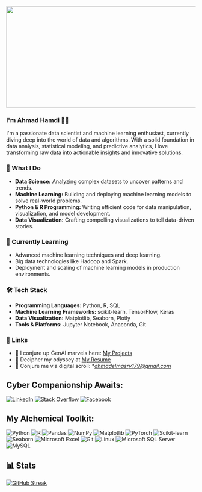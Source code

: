 <div align="center">
  <img src="https://38.media.tumblr.com/6cce1d9b8f3a2e4a54330d80811fa921/tumblr_mtbppdZOrE1qze3hdo1_500.gif" width="800" height="270"/>
</div>

### I'm Ahmad Hamdi 🧞‍♂️
I'm a passionate data scientist and machine learning enthusiast, currently diving deep into the world of data and algorithms. With a solid foundation in data analysis, statistical modeling, and predictive analytics, I love transforming raw data into actionable insights and innovative solutions.

### 🧠 What I Do
- **Data Science:** Analyzing complex datasets to uncover patterns and trends.
- **Machine Learning:** Building and deploying machine learning models to solve real-world problems.
- **Python & R Programming:** Writing efficient code for data manipulation, visualization, and model development.
- **Data Visualization:** Crafting compelling visualizations to tell data-driven stories.

### 🌱 Currently Learning
- Advanced machine learning techniques and deep learning.
- Big data technologies like Hadoop and Spark.
- Deployment and scaling of machine learning models in production environments.

### 🛠️ Tech Stack
- **Programming Languages:** Python, R, SQL
- **Machine Learning Frameworks:** scikit-learn, TensorFlow, Keras
- **Data Visualization:** Matplotlib, Seaborn, Plotly
- **Tools & Platforms:** Jupyter Notebook, Anaconda, Git
### 🔗 Links 
- 🔮 I conjure up GenAI marvels here: [My Projects](https://github.com/AhmadHamdiii)
- 📜 Decipher my odyssey at [My Resume](https://drive.google.com/)
- 📧 Conjure me via digital scroll: **ahmadelmasry179@gmail.com*

## Cyber Companionship Awaits:
[![LinkedIn](https://img.shields.io/badge/LinkedIn-Ahmad%20Hamdi-blue)](https://www.linkedin.com/in/ahmad-hamdi-798911169)
[![Stack Overflow](https://img.shields.io/badge/StackOverflow-13250216-orange)](https://stackoverflow.com//users/22941850)
[![Facebook](https://img.shields.io/badge/AhmadHamdi%20-blue)](https://www.facebook.com)

## My Alchemical Toolkit:
![Python](https://img.shields.io/badge/Python-3776AB?style=for-the-badge&logo=python&logoColor=white)
![R](https://img.shields.io/badge/r-%23276DC3.svg?style=for-the-badge&logo=r&logoColor=white)
![Pandas](https://img.shields.io/badge/Pandas-150458?style=for-the-badge&logo=pandas&logoColor=white)
![NumPy](https://img.shields.io/badge/numpy-%23013243.svg?style=for-the-badge&logo=numpy&logoColor=white)
![Matplotlib](https://img.shields.io/badge/Matplotlib-%23ffffff.svg?style=for-the-badge&logo=Matplotlib&logoColor=black)
![PyTorch](https://img.shields.io/badge/PyTorch-%23EE4C2C.svg?style=for-the-badge&logo=pytorch&logoColor=white)
![Scikit-learn](https://img.shields.io/badge/scikit_learn-F7931E?style=for-the-badge&logo=scikitlearn&logoColor=white)
![Seaborn](https://img.shields.io/badge/Seaborn-417BAF?style=for-the-badge)
![Microsoft Excel](https://img.shields.io/badge/Microsoft_Excel-217346?style=for-the-badge&logo=microsoft-excel&logoColor=white)
![Git](https://img.shields.io/badge/Git-F05032?style=for-the-badge&logo=git&logoColor=white)
![Linux](https://img.shields.io/badge/Linux-FCC624?style=for-the-badge&logo=linux&logoColor=black)
![Microsoft SQL Server](https://img.shields.io/badge/Microsoft%20SQL%20Server-CC2927?style=for-the-badge&logo=microsoftsqlserver&logoColor=white)
![MySQL](https://img.shields.io/badge/MySQL-4479A1?style=for-the-badge&logo=mysql&logoColor=white)

## 📊 Stats
[![GitHub Streak](https://github-readme-streak-stats-six-flame.vercel.app?user=AhmadHamdiii&theme=dark)](https://git.io/streak-stats)
<!-- [![Top Langs](https://github-readme-stats.vercel.app/api/top-langs/?AhmadHamdiii)](https://github.com/anuraghazra/github-readme-stats) -->






